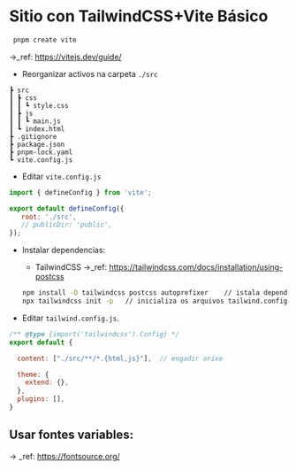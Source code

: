 # Sitio con TailwindCSS+Vite Básico

```bash
 pnpm create vite
 ```
&rarr;_ref:  https://vitejs.dev/guide/

- Reorganizar activos na carpeta `./src`
 

 ```arduino
 ┣ src
 ┃ ┣ css
 ┃ ┃ ┗ style.css
 ┃ ┣ js
 ┃ ┃ ┗ main.js
 ┃ ┗ index.html
 ┣ .gitignore
 ┣ package.json
 ┣ pnpm-lock.yaml
 ┗ vite.config.js
 ```

- Editar `vite.config.js`
 ```js
 import { defineConfig } from 'vite';

export default defineConfig({
    root: './src',
    // publicDir: 'public',
});
```

- Instalar dependencias:
    - TailwindCSS
    &rarr;_ref:  https://tailwindcss.com/docs/installation/using-postcss

    ```bash
    npm install -D tailwindcss postcss autoprefixer    // istala dependencias de desenvolvemento
    npx tailwindcss init -p   // inicializa os arquivos tailwind.config.js + postcss.config.js
    ```
- Editar ``tailwind.config.js``.

```js
/** @type {import('tailwindcss').Config} */
export default {

  content: ["./src/**/*.{html,js}"],  // engadir orixe 

  theme: {
    extend: {},
  },
  plugins: [],
}
```


## Usar fontes variables:

&rarr; _ref: https://fontsource.org/